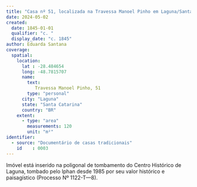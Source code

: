 ```yaml
---
title: "Casa nº 51, localizada na Travessa Manoel Pinho em Laguna/Santa Catarina"
date: 2024-05-02
created:
  date: 1845-01-01
  qualifier: "c. "
  display_date: "c. 1845"
author: Eduarda Santana
coverage:
  spatial:
    location:
      lat : -28.484654
      long: -48.7815707
      name: 
        text: 
           Travessa Manoel Pinho, 51
        type: "personal"
      city: "Laguna"
      state: "Santa Catarina"
      country: "BR"
    extent:
      - type: "area"
        measurements: 120
        unit: "m²"
identifier:
  - source: "Documentário de casas tradicionais"
    id    : 0003
---
```


Imóvel está inserido na poligonal de tombamento do Centro Histórico de Laguna, tombado pelo Iphan desde 1985 por seu valor histórico e paisagístico 
(Processo Nº 1122-T—8).
